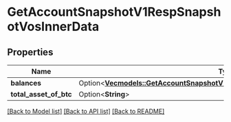 # GetAccountSnapshotV1RespSnapshotVosInnerData

## Properties

Name | Type | Description | Notes
------------ | ------------- | ------------- | -------------
**balances** | Option<[**Vec<models::GetAccountSnapshotV1RespSnapshotVosInnerDataBalancesInner>**](GetAccountSnapshotV1Resp_snapshotVos_inner_data_balances_inner.md)> |  | [optional]
**total_asset_of_btc** | Option<**String**> |  | [optional]

[[Back to Model list]](../README.md#documentation-for-models) [[Back to API list]](../README.md#documentation-for-api-endpoints) [[Back to README]](../README.md)


